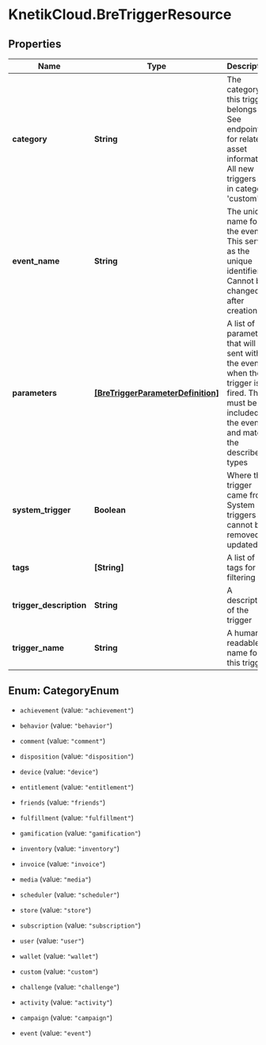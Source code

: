 # KnetikCloud.BreTriggerResource

## Properties
Name | Type | Description | Notes
------------ | ------------- | ------------- | -------------
**category** | **String** | The category this trigger belongs to. See endpoints for related asset information. All new triggers are in category &#39;custom&#39; | [optional] 
**event_name** | **String** | The unique name for the event. This serves as the unique identifier. Cannot be changed after creation | 
**parameters** | [**[BreTriggerParameterDefinition]**](BreTriggerParameterDefinition.md) | A list of parameters that will be sent with the event when the trigger is fired. These must be included in the event and match the described types | [optional] 
**system_trigger** | **Boolean** | Where this trigger came from. System triggers cannot be removed or updated | [optional] 
**tags** | **[String]** | A list of tags for filtering | [optional] 
**trigger_description** | **String** | A description of the trigger | 
**trigger_name** | **String** | A human readable name for this trigger | 


<a name="CategoryEnum"></a>
## Enum: CategoryEnum


* `achievement` (value: `"achievement"`)

* `behavior` (value: `"behavior"`)

* `comment` (value: `"comment"`)

* `disposition` (value: `"disposition"`)

* `device` (value: `"device"`)

* `entitlement` (value: `"entitlement"`)

* `friends` (value: `"friends"`)

* `fulfillment` (value: `"fulfillment"`)

* `gamification` (value: `"gamification"`)

* `inventory` (value: `"inventory"`)

* `invoice` (value: `"invoice"`)

* `media` (value: `"media"`)

* `scheduler` (value: `"scheduler"`)

* `store` (value: `"store"`)

* `subscription` (value: `"subscription"`)

* `user` (value: `"user"`)

* `wallet` (value: `"wallet"`)

* `custom` (value: `"custom"`)

* `challenge` (value: `"challenge"`)

* `activity` (value: `"activity"`)

* `campaign` (value: `"campaign"`)

* `event` (value: `"event"`)





